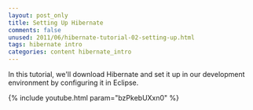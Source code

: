 ```yaml
---           
layout: post_only
title: Setting Up Hibernate
comments: false
unused: 2011/06/hibernate-tutorial-02-setting-up.html
tags: hibernate intro
categories: content hibernate_intro
---
```


In this tutorial, we'll download Hibernate and set it up in our development environment by configuring it in Eclipse.

{% include youtube.html param="bzPkebUXxn0" %}